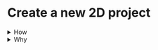 
# Create a new 2D project

<details>
<summary>How</summary>
<img src="https://i.imgur.com/T2iZrmK.png" width=50% />
TODO
</details>
<details>
<summary>Why</summary>
TODO
</details>
